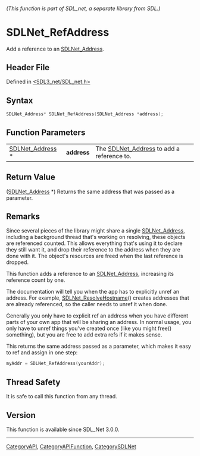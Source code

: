 ###### (This function is part of SDL_net, a separate library from SDL.)
# SDLNet_RefAddress

Add a reference to an [SDLNet_Address](SDLNet_Address).

## Header File

Defined in [<SDL3_net/SDL_net.h>](https://github.com/libsdl-org/SDL_net/blob/main/include/SDL3_net/SDL_net.h)

## Syntax

```c
SDLNet_Address* SDLNet_RefAddress(SDLNet_Address *address);
```

## Function Parameters

|                                    |             |                                                             |
| ---------------------------------- | ----------- | ----------------------------------------------------------- |
| [SDLNet_Address](SDLNet_Address) * | **address** | The [SDLNet_Address](SDLNet_Address) to add a reference to. |

## Return Value

([SDLNet_Address](SDLNet_Address) *) Returns the same address that was
passed as a parameter.

## Remarks

Since several pieces of the library might share a single
[SDLNet_Address](SDLNet_Address), including a background thread that's
working on resolving, these objects are referenced counted. This allows
everything that's using it to declare they still want it, and drop their
reference to the address when they are done with it. The object's resources
are freed when the last reference is dropped.

This function adds a reference to an [SDLNet_Address](SDLNet_Address),
increasing its reference count by one.

The documentation will tell you when the app has to explicitly unref an
address. For example, [SDLNet_ResolveHostname](SDLNet_ResolveHostname)()
creates addresses that are already referenced, so the caller needs to unref
it when done.

Generally you only have to explicit ref an address when you have different
parts of your own app that will be sharing an address. In normal usage, you
only have to unref things you've created once (like you might free()
something), but you are free to add extra refs if it makes sense.

This returns the same address passed as a parameter, which makes it easy to
ref and assign in one step:

```c
myAddr = SDLNet_RefAddress(yourAddr);
```

## Thread Safety

It is safe to call this function from any thread.

## Version

This function is available since SDL_Net 3.0.0.

----
[CategoryAPI](CategoryAPI), [CategoryAPIFunction](CategoryAPIFunction), [CategorySDLNet](CategorySDLNet)

